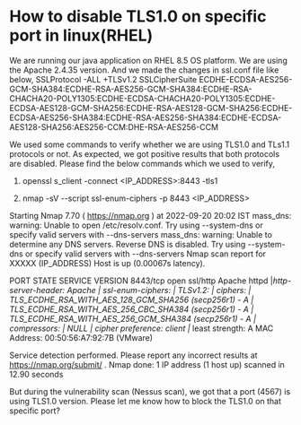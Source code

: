 
# How to disable TLS1.0 on specific port in linux(RHEL)

We are running our java application on RHEL 8.5 OS platform. We are using the Apache 2.4.35 version. And we made the changes in ssl.conf file like below,
SSLProtocol -ALL +TLSv1.2
SSLCipherSuite ECDHE-ECDSA-AES256-GCM-SHA384:ECDHE-RSA-AES256-GCM-SHA384:ECDHE-RSA-CHACHA20-POLY1305:ECDHE-ECDSA-CHACHA20-POLY1305:ECDHE-ECDSA-AES128-GCM-SHA256:ECDHE-RSA-AES128-GCM-SHA256:ECDHE-ECDSA-AES256-SHA384:ECDHE-RSA-AES256-SHA384:ECDHE-ECDSA-AES128-SHA256:AES256-CCM:DHE-RSA-AES256-CCM

We used some commands to verify whether we are using TLS1.0 and TLs1.1 protocols or not. As expected, we got positive results that both protocols are disabled. Please find the below commands which we used to verify,
1. openssl s_client -connect <IP_ADDRESS>:8443 -tls1

2. nmap -sV --script ssl-enum-ciphers -p 8443 <IP_ADDRESS>

Starting Nmap 7.70 ( https://nmap.org ) at 2022-09-20 20:02 IST
mass_dns: warning: Unable to open /etc/resolv.conf. Try using --system-dns or specify valid servers with --dns-servers
mass_dns: warning: Unable to determine any DNS servers. Reverse DNS is disabled. Try using --system-dns or specify valid servers with --dns-servers
Nmap scan report for XXXXX (IP_ADDRESS)
Host is up (0.00067s latency).

PORT     STATE SERVICE  VERSION
8443/tcp open  ssl/http Apache httpd
|_http-server-header: Apache
| ssl-enum-ciphers:
|   TLSv1.2:
|     ciphers:
|       TLS_ECDHE_RSA_WITH_AES_128_GCM_SHA256 (secp256r1) - A
|       TLS_ECDHE_RSA_WITH_AES_256_CBC_SHA384 (secp256r1) - A
|       TLS_ECDHE_RSA_WITH_AES_256_GCM_SHA384 (secp256r1) - A
|     compressors:
|       NULL
|     cipher preference: client
|_  least strength: A
MAC Address: 00:50:56:A7:92:7B (VMware)

Service detection performed. Please report any incorrect results at https://nmap.org/submit/ .
Nmap done: 1 IP address (1 host up) scanned in 12.90 seconds

But during the vulnerability scan (Nessus scan), we got that a port (4567) is using TLS1.0 version.
Please let me know how to block the TLS1.0 on that specific port?

        